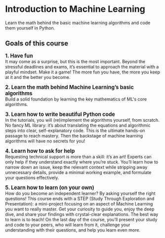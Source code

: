 # Introduction to Machine Learning

Learn the math behind the basic machine learning algorithms and code them yourself in Python.

## Goals of this course

__<big>1. Have fun</big>__  
It may come as a surprise, but this is the most important. Beyond the stressful deadlines and exams, it’s essential to approach the material with a playful mindset. Make it a game! The more fun you have, the more you keep at it and the better you become.

__<big>2. Learn the math behind Machine Learning’s basic algorithms</big>__  
Build a solid foundation by learning the key mathematics of ML's core algorithms.

__<big>3. Learn how to write beautiful Python code</big>__  
In the tutorials, you will (re)implement the algorithms yourself, from scratch. No fancy ML library: it’s about translating the equations and algorithmic steps into clear, self-explanatory code. This is the ultimate hands-on passage to reach mastery. Then the backstage of machine learning algorithms will have no secrets for you!

__<big>4. Learn how to ask for help</big>__  
Requesting technical support is more than a skill: it’s an art! Experts can only help if they understand exactly where you’re stuck. You’ll learn how to narrow down an issue, keep the relevant context while stripping away unnecessary details, provide a minimal working example, and formulate your questions effectively.

__<big>5. Learn how to learn (on your own)</big>__  
How do you become an independent learner? By asking yourself the right questions! This course ends with a STEP (Study Through Exploration and Presentation): a mini-project focusing on an aspect of Machine Learning you want to really master. Get your curiosity to guide you, enjoy the deep dive, and share your findings with crystal-clear explanations. The best way to learn is to teach! On the last day of the course, you’ll present your study and code to your peers, who will learn from it, challenge your understanding with their questions, and help you learn even more.


